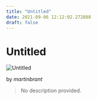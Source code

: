 ```yaml
---
title: "Untitled"
date: 2021-09-06 12:12:02.272088
draft: false
---
```


# Untitled

![Untitled](../images/8d3ab190-0f35-11ec-a5fb-1e00f30e0089.png)

by *martinbrant*



> No description provided.